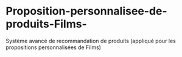 # Proposition-personnalisee-de-produits-Films-
Système avancé de recommandation de produits (appliqué pour les propositions personnalisées de Films)
